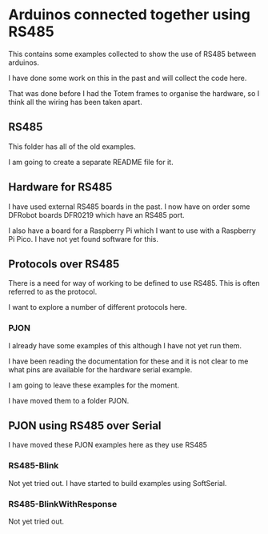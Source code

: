 # Arduinos connected together using RS485

This contains some examples collected to show the use of RS485 between arduinos.

I have done some work on this in the past and will collect the code here.

That was done before I had the Totem frames to organise the hardware, so I think all the wiring has been taken apart.

## RS485

This folder has all of the old examples.

I am going to create a separate README file for it.

## Hardware for RS485

I have used external RS485 boards in the past. I now have on order some DFRobot boards DFR0219 which have an RS485 port.

I also have a board for a Raspberry Pi which I want to use with a Raspberry Pi Pico. I have not yet found software for this.

## Protocols over RS485

There is a need for way of working to be defined to use RS485. This is often referred to as the protocol.

I want to explore a number of different protocols here.

### PJON

I already have some examples of this although I have not yet run them.

I have been reading the documentation for these and it is not clear to me what pins are available for the hardware serial example.

I am going to leave these examples for the moment.

I have moved them to a folder PJON.

## PJON using RS485 over Serial

I have moved these PJON examples here as they use RS485

### RS485-Blink

Not yet tried out. I have started to build examples using SoftSerial.

### RS485-BlinkWithResponse

Not yet tried out.


